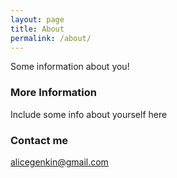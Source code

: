 ```yaml
---
layout: page
title: About
permalink: /about/
---
```


Some information about you!

### More Information

Include some info about yourself here

### Contact me

[alicegenkin@gmail.com](mailto:alicegenkin@gmail.com)